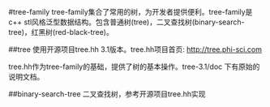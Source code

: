 #tree-family
tree-family集合了常用的树，为开发者提供便利。tree-family是c++ stl风格泛型数据结构。包含普通树(tree)，二叉查找树(binary-search-tree)，红黑树(red-black-tree)。

##tree
使用开源项目tree.hh 3.1版本。tree.hh项目首页: <http://tree.phi-sci.com>

tree.hh作为tree-family的基础，提供了树的基本操作。tree-3.1/doc 下有原始的说明文档。

##binary-search-tree
二叉查找树，参考开源项目tree.hh实现
